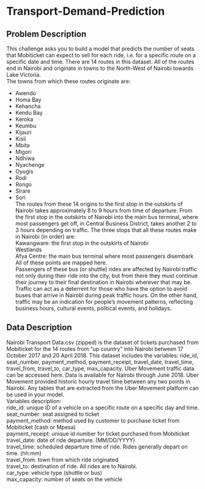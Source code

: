 # Transport-Demand-Prediction

## Problem Description
This challenge asks you to build a model that predicts the number of seats that Mobiticket can expect to sell for each ride, i.e. for a specific route on a specific date and time. There are 14 routes in this dataset. All of the routes end in Nairobi and originate in towns to the North-West of Nairobi towards Lake Victoria.  
The towns from which these routes originate are:  
* Awendo  
* Homa Bay  
* Kehancha  
* Kendu Bay  
* Keroka  
* Keumbu  
* Kijauri  
* Kisii  
* Mbita  
* Migori  
* Ndhiwa  
* Nyachenge  
* Oyugis  
* Rodi  
* Rongo  
* Sirare  
* Sori  
The routes from these 14 origins to the first stop in the outskirts of Nairobi takes approximately 8 to 9 hours from time of departure. From the first stop in the outskirts of Nairobi into the main bus terminal, where most passengers get off, in Central Business District, takes another 2 to 3 hours depending on traffic.
The three stops that all these routes make in Nairobi (in order) are:  
Kawangware: the first stop in the outskirts of Nairobi  
Westlands  
Afya Centre: the main bus terminal where most passengers disembark  
All of these points are mapped here.  
Passengers of these bus (or shuttle) rides are affected by Nairobi traffic not only during their ride into the city, but from there they must continue their journey to their final destination in Nairobi wherever that may be. Traffic can act as a deterrent for those who have the option to avoid buses that arrive in Nairobi during peak traffic hours. On the other hand, traffic may be an indication for people’s movement patterns, reflecting business hours, cultural events, political events, and holidays.  

## Data Description
Nairobi Transport Data.csv (zipped) is the dataset of tickets purchased from Mobiticket for the 14 routes from “up country” into Nairobi between 17 October 2017 and 20 April 2018. This dataset includes the variables: ride_id, seat_number, payment_method, payment_receipt, travel_date, travel_time, travel_from, travel_to, car_type, max_capacity.
Uber Movement traffic data can be accessed here. Data is available for Nairobi through June 2018. Uber Movement provided historic hourly travel time between any two points in Nairobi. Any tables that are extracted from the Uber Movement platform can be used in your model.  
Variables description:  
ride_id: unique ID of a vehicle on a specific route on a specific day and time.  
seat_number: seat assigned to ticket  
payment_method: method used by customer to purchase ticket from Mobiticket (cash or Mpesa)  
payment_receipt: unique id number for ticket purchased from Mobiticket  
travel_date: date of ride departure. (MM/DD/YYYY)  
travel_time: scheduled departure time of ride. Rides generally depart on time. (hh:mm)  
travel_from: town from which ride originated  
travel_to: destination of ride. All rides are to Nairobi.  
car_type: vehicle type (shuttle or bus)  
max_capacity: number of seats on the vehicle  
